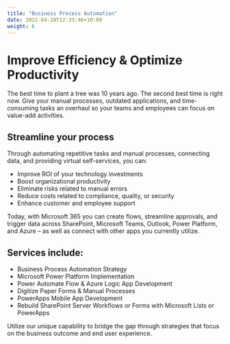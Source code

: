 ```yaml
---
title: "Business Process Automation"
date: 2022-04-18T12:33:46+10:00
weight: 6
---
```

# Improve Efficiency & Optimize Productivity

The best time to plant a tree was 10 years ago. The second best time is right now. Give your manual processes, outdated applications, and time-consuming tasks an overhaul so your teams and employees can focus on value-add activities.


## Streamline your process

Through automating repetitive tasks and manual processes, connecting data, and providing virtual self-services, you can:

- Improve ROI of your technology investments
- Boost organizational productivity
- Eliminate risks related to manual errors
- Reduce costs related to compliance, quality, or security
- Enhance customer and employee support

Today, with Microsoft 365 you can create flows, streamline approvals, and trigger data across SharePoint, Microsoft Teams, Outlook, Power Platform, and Azure – as well as connect with other apps you currently utilize.

## Services include:
- Business Process Automation Strategy
- Microsoft Power Platform Implementation
- Power Automate Flow & Azure Logic App Development 
- Digitize Paper Forms & Manual Processes
- PowerApps Mobile App Development
- Rebuild SharePoint Server Workflows or Forms with Microsoft Lists or PowerApps

Utilize our unique capability to bridge the gap through strategies that focus on the business outcome and end user experience.


